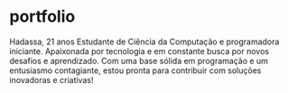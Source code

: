 # portfolio
Hadassa, 21 anos
Estudante de Ciência da Computação e programadora iniciante. Apaixonada por tecnologia e em constante busca por novos desafios e aprendizado. Com uma base sólida em programação e um entusiasmo contagiante, estou pronta para contribuir com soluções inovadoras e criativas!